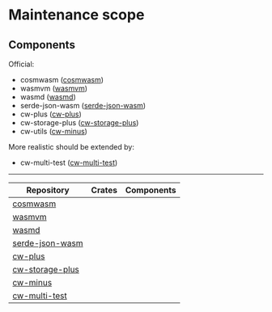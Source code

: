 # Maintenance scope

## Components

Official:
- cosmwasm ([cosmwasm])
- wasmvm ([wasmvm])
- wasmd ([wasmd])
- serde-json-wasm ([serde-json-wasm])
- cw-plus ([cw-plus])
- cw-storage-plus ([cw-storage-plus])
- cw-utils ([cw-minus])

More realistic should be extended by:
- cw-multi-test ([cw-multi-test])

---

| Repository        | Crates | Components |
|-------------------|--------|------------|
| [cosmwasm]        |        |            |
| [wasmvm]          |        |            |
| [wasmd]           |        |            |
| [serde-json-wasm] |        |            |
| [cw-plus]         |        |            |
| [cw-storage-plus] |        |            |
| [cw-minus]        |        |            |
| [cw-multi-test]   |        |            |

[cosmwasm]: https://github.com/CosmWasm/cosmwasm
[cw-minus]: https://github.com/CosmWasm/cw-minus
[cw-multi-test]: https://github.com/CosmWasm/cw-multi-test
[cw-plus]: https://github.com/CosmWasm/cw-plus
[cw-storage-plus]: https://github.com/CosmWasm/cw-storage-plus
[serde-json-wasm]: https://github.com/CosmWasm/serde-json-wasm
[wasmd]: https://github.com/CosmWasm/wasmd
[wasmvm]: https://github.com/CosmWasm/wasmvm

